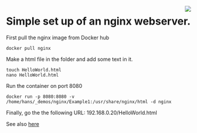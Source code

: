 [<img src="https://avatars0.githubusercontent.com/u/1412239?s=200&v=4" align="right">](http://nginx.org//)

# Simple set up of an nginx webserver. 

First pull the nginx image from Docker hub
```
docker pull nginx
```

Make a html file in the folder and add some text in it.
```
touch HelloWorld.html
nano HelloWorld.html
```


Run the container on port 8080
```
docker run -p 8080:8080 -v /home/hans/_demos/nginx/Example1:/usr/share/nginx/html -d nginx
```

Finally, go the the following URL: 
192.168.0.20/HelloWorld.html

See also [here](https://www.docker.com/blog/how-to-use-the-official-nginx-docker-image/)
